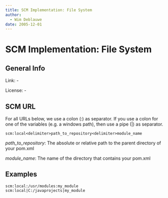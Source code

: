 ```yaml
---
title: SCM Implementation: File System
author: 
  - Wim Deblauwe
date: 2005-12-01
---
```


<!-- Licensed to the Apache Software Foundation (ASF) under one-->
<!-- or more contributor license agreements.  See the NOTICE file-->
<!-- distributed with this work for additional information-->
<!-- regarding copyright ownership.  The ASF licenses this file-->
<!-- to you under the Apache License, Version 2.0 (the-->
<!-- "License"); you may not use this file except in compliance-->
<!-- with the License.  You may obtain a copy of the License at-->
<!---->
<!--   http://www.apache.org/licenses/LICENSE-2.0-->
<!---->
<!-- Unless required by applicable law or agreed to in writing,-->
<!-- software distributed under the License is distributed on an-->
<!-- "AS IS" BASIS, WITHOUT WARRANTIES OR CONDITIONS OF ANY-->
<!-- KIND, either express or implied.  See the License for the-->
<!-- specific language governing permissions and limitations-->
<!-- under the License.-->
# SCM Implementation: File System

## General Info

Link: -

License: -

## SCM URL

For all URLs below, we use a colon \(:\) as separator. If you use a colon for one of the variables \(e.g. a windows path\), then use a pipe \(|\) as separator.

```
scm:local<delimiter>path_to_repository<delimiter>module_name
```

_path\_to\_repository_: The absolute or relative path to the parent directory of your pom.xml

_module\_name_: The name of the directory that contains your pom.xml

## Examples

```
scm:local:/usr/modules:my_module
scm:local|C:/javaprojects|my_module
```

